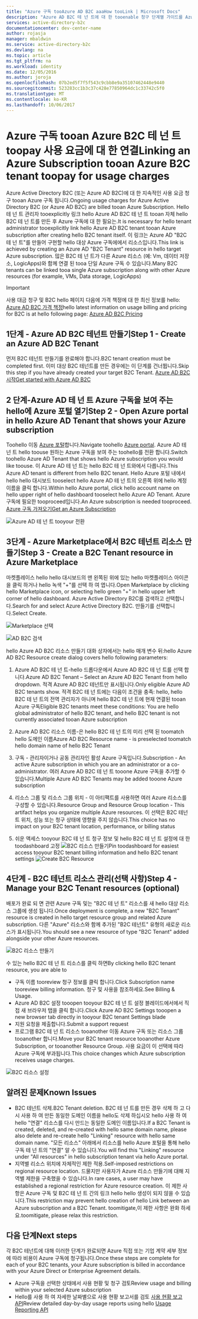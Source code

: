 ```yaml
---
title: "Azure 구독 tooAzure AD B2C aaaHow tooLink | Microsoft Docs"
description: "Azure AD B2C 테 넌 트에 대 한 tooenable 청구 단계별 가이드를 Azure 구독에 있습니다."
services: active-directory-b2c
documentationcenter: dev-center-name
author: rojasja
manager: mbaldwin
ms.service: active-directory-b2c
ms.devlang: na
ms.topic: article
ms.tgt_pltfrm: na
ms.workload: identity
ms.date: 12/05/2016
ms.author: joroja
ms.openlocfilehash: 07b2ed5f7f5f543c9cbb8e9a35107462448e9440
ms.sourcegitcommit: 523283cc1b3c37c428e77850964dc1c33742c5f0
ms.translationtype: MT
ms.contentlocale: ko-KR
ms.lasthandoff: 10/06/2017
---
```

# <a name="linking-an-azure-subscription-tooan-azure-b2c-tenant-toopay-for-usage-charges"></a><span data-ttu-id="41162-103">Azure 구독 tooan Azure B2C 테 넌 트 toopay 사용 요금에 대 한 연결</span><span class="sxs-lookup"><span data-stu-id="41162-103">Linking an Azure Subscription tooan Azure B2C tenant toopay for usage charges</span></span>

<span data-ttu-id="41162-104">Azure Active Directory B2C (또는 Azure AD B2C)에 대 한 지속적인 사용 요금 청구 tooan Azure 구독 됩니다.</span><span class="sxs-lookup"><span data-stu-id="41162-104">Ongoing usage charges for Azure Active Directory B2C (or Azure AD B2C) are billed tooan Azure Subscription.</span></span> <span data-ttu-id="41162-105">Hello 테 넌 트 관리자 tooexplicitly 링크 hello Azure AD B2C 테 넌 트 tooan 자체 hello B2C 테 넌 트를 만든 후 Azure 구독에 대 한 필요는.</span><span class="sxs-lookup"><span data-stu-id="41162-105">It is necessary for hello tenant administrator tooexplicitly link hello Azure AD B2C tenant tooan Azure subscription after creating hello B2C tenant itself.</span></span>  <span data-ttu-id="41162-106">이 링크는 Azure AD "B2C 테 넌 트"를 만들어 구현할 hello 대상 Azure 구독에에서 리소스입니다.</span><span class="sxs-lookup"><span data-stu-id="41162-106">This link is achieved by creating an Azure AD "B2C Tenant" resource in hello target Azure subscription.</span></span> <span data-ttu-id="41162-107">많은 B2C 테 넌 트가 다른 Azure 리소스 (예: Vm, 데이터 저장소, LogicApps)와 함께 연결 된 tooa 단일 Azure 구독 수 있습니다.</span><span class="sxs-lookup"><span data-stu-id="41162-107">Many B2C tenants can be linked tooa single Azure subscription along with other Azure resources (for example, VMs, Data storage, LogicApps)</span></span>


> [!IMPORTANT]
> <span data-ttu-id="41162-108">사용 대금 청구 및 B2C hello 페이지 다음에 가격 책정에 대 한 최신 정보를 hello: [Azure AD B2C 가격 책정](
https://azure.microsoft.com/pricing/details/active-directory-b2c/)</span><span class="sxs-lookup"><span data-stu-id="41162-108">hello latest information on usage billing and pricing for B2C is at hello following page: [Azure AD B2C Pricing](
https://azure.microsoft.com/pricing/details/active-directory-b2c/)</span></span>

## <a name="step-1---create-an-azure-ad-b2c-tenant"></a><span data-ttu-id="41162-109">1단계 - Azure AD B2C 테넌트 만들기</span><span class="sxs-lookup"><span data-stu-id="41162-109">Step 1 - Create an Azure AD B2C Tenant</span></span>
<span data-ttu-id="41162-110">먼저 B2C 테넌트 만들기를 완료해야 합니다.</span><span class="sxs-lookup"><span data-stu-id="41162-110">B2C tenant creation must be completed first.</span></span> <span data-ttu-id="41162-111">이미 대상 B2C 테넌트를 만든 경우에는 이 단계를 건너뜁니다.</span><span class="sxs-lookup"><span data-stu-id="41162-111">Skip this step if you have already created your target B2C Tenant.</span></span> [<span data-ttu-id="41162-112">Azure AD B2C 시작</span><span class="sxs-lookup"><span data-stu-id="41162-112">Get started with Azure AD B2C</span></span>](active-directory-b2c-get-started.md)

## <a name="step-2---open-azure-portal-in-hello-azure-ad-tenant-that-shows-your-azure-subscription"></a><span data-ttu-id="41162-113">2 단계-Azure AD 테 넌 트 Azure 구독을 보여 주는 hello에 Azure 포털 열기</span><span class="sxs-lookup"><span data-stu-id="41162-113">Step 2 - Open Azure portal in hello Azure AD Tenant that shows your Azure subscription</span></span>
<span data-ttu-id="41162-114">Toohello 이동 [Azure 포털](https://portal.azure.com)합니다.</span><span class="sxs-lookup"><span data-stu-id="41162-114">Navigate toohello [Azure portal](https://portal.azure.com).</span></span> <span data-ttu-id="41162-115">Azure AD 테 넌 트 hello toouse 원하는 Azure 구독을 보여 주는 toohello를 전환 합니다.</span><span class="sxs-lookup"><span data-stu-id="41162-115">Switch toohello Azure AD Tenant that shows hello Azure subscription you would like toouse.</span></span> <span data-ttu-id="41162-116">이 Azure AD 테 넌 트는 hello B2C 테 넌 트와에서 다릅니다.</span><span class="sxs-lookup"><span data-stu-id="41162-116">This Azure AD tenant is different from hello B2C tenant.</span></span> <span data-ttu-id="41162-117">Hello Azure 포털 내에서 hello hello 대시보드 tooselect hello Azure AD 테 넌 트의 오른쪽 위에 hello 계정 이름을 클릭 합니다.</span><span class="sxs-lookup"><span data-stu-id="41162-117">Within hello Azure portal, click hello account name on hello upper right of hello dashboard tooselect hello Azure AD Tenant.</span></span> <span data-ttu-id="41162-118">Azure 구독에 필요한 tooproceed입니다.</span><span class="sxs-lookup"><span data-stu-id="41162-118">An Azure subscription is needed tooproceed.</span></span> [<span data-ttu-id="41162-119">Azure 구독 가져오기</span><span class="sxs-lookup"><span data-stu-id="41162-119">Get an Azure Subscription</span></span>](https://account.windowsazure.com/signup?showCatalog=True)

![Azure AD 테 넌 트 tooyour 전환](./media/active-directory-b2c-how-to-enable-billing/SelectAzureADTenant.png)

## <a name="step-3---create-a-b2c-tenant-resource-in-azure-marketplace"></a><span data-ttu-id="41162-121">3단계 - Azure Marketplace에서 B2C 테넌트 리소스 만들기</span><span class="sxs-lookup"><span data-stu-id="41162-121">Step 3 - Create a B2C Tenant resource in Azure Marketplace</span></span>
<span data-ttu-id="41162-122">마켓플레이스 hello hello 대시보드의 맨 왼쪽된 위에 있는 hello 마켓플레이스 아이콘을 클릭 하거나 hello 녹색 "+"를 선택 하 여 엽니다.</span><span class="sxs-lookup"><span data-stu-id="41162-122">Open Marketplace by clicking hello Marketplace icon, or selecting hello green "+" in hello upper left corner of hello dashboard.</span></span>  <span data-ttu-id="41162-123">Azure Active Directory B2C를 검색하고 선택합니다.</span><span class="sxs-lookup"><span data-stu-id="41162-123">Search for and select Azure Active Directory B2C.</span></span> <span data-ttu-id="41162-124">만들기를 선택합니다.</span><span class="sxs-lookup"><span data-stu-id="41162-124">Select Create.</span></span>

![Marketplace 선택](./media/active-directory-b2c-how-to-enable-billing/marketplace.png)

![AD B2C 검색](./media/active-directory-b2c-how-to-enable-billing/searchb2c.png)

<span data-ttu-id="41162-127">hello Azure AD B2C 리소스 만들기 대화 상자에서는 hello 매개 변수 뒤:</span><span class="sxs-lookup"><span data-stu-id="41162-127">hello Azure AD B2C Resource create dialog covers hello following parameters:</span></span>

1. <span data-ttu-id="41162-128">Azure AD B2C 테 넌 트-hello 드롭다운에서 Azure AD B2C 테 넌 트를 선택 합니다.</span><span class="sxs-lookup"><span data-stu-id="41162-128">Azure AD B2C Tenant – Select an Azure AD B2C Tenant from hello dropdown.</span></span>  <span data-ttu-id="41162-129">적격 Azure AD B2C 테넌트만 표시됩니다.</span><span class="sxs-lookup"><span data-stu-id="41162-129">Only eligible Azure AD B2C tenants show.</span></span>  <span data-ttu-id="41162-130">적격 B2C 테 넌 트에는 다음이 조건을 충족: hello, hello B2C 테 넌 트의 전역 관리자가 아니며 hello B2C 테 넌 트에 현재 연결된 tooan Azure 구독</span><span class="sxs-lookup"><span data-stu-id="41162-130">Eligible B2C tenants meet these conditions: You are hello global administrator of hello B2C tenant, and hello B2C tenant is not currently associated tooan Azure subscription</span></span>

2. <span data-ttu-id="41162-131">Azure AD B2C 리소스 이름-은 hello B2C 테 넌 트의 미리 선택 된 toomatch hello 도메인 이름</span><span class="sxs-lookup"><span data-stu-id="41162-131">Azure AD B2C Resource name - is preselected toomatch hello domain name of hello B2C Tenant</span></span>

3. <span data-ttu-id="41162-132">구독 - 관리자이거나 공동 관리자인 활성 Azure 구독입니다.</span><span class="sxs-lookup"><span data-stu-id="41162-132">Subscription - An active Azure subscription in which you are an administrator or a co-administrator.</span></span>  <span data-ttu-id="41162-133">여러 Azure AD B2C 테 넌 트 tooone Azure 구독을 추가할 수 있습니다.</span><span class="sxs-lookup"><span data-stu-id="41162-133">Multiple Azure AD B2C Tenants may be added tooone Azure subscription</span></span>

4. <span data-ttu-id="41162-134">리소스 그룹 및 리소스 그룹 위치 - 이 아티팩트를 사용하면 여러 Azure 리소스를 구성할 수 있습니다.</span><span class="sxs-lookup"><span data-stu-id="41162-134">Resource Group and Resource Group location - This artifact helps you organize multiple Azure resources.</span></span>  <span data-ttu-id="41162-135">이 선택은 B2C 테넌트 위치, 성능 또는 청구 상태에 영향을 주지 않습니다.</span><span class="sxs-lookup"><span data-stu-id="41162-135">This choice has no impact on your B2C tenant location, performance, or billing status</span></span>

5. <span data-ttu-id="41162-136">쉬운 액세스 tooyour B2C 테 넌 트 청구 정보 및 hello B2C 테 넌 트 설정에 대 한 toodashboard 고정 ![B2C 리소스 만들기](./media/active-directory-b2c-how-to-enable-billing/createresourceb2c.png)</span><span class="sxs-lookup"><span data-stu-id="41162-136">Pin toodashboard for easiest access tooyour B2C tenant billing information and hello B2C tenant settings ![Create B2C Resource](./media/active-directory-b2c-how-to-enable-billing/createresourceb2c.png)</span></span>

## <a name="step-4---manage-your-b2c-tenant-resources-optional"></a><span data-ttu-id="41162-137">4단계 - B2C 테넌트 리소스 관리(선택 사항)</span><span class="sxs-lookup"><span data-stu-id="41162-137">Step 4 - Manage your B2C Tenant resources (optional)</span></span>
<span data-ttu-id="41162-138">배포가 완료 되 면 관련 Azure 구독 및는 "B2C 테 넌 트" 리소스를 새 hello 대상 리소스 그룹에 생성 됩니다.</span><span class="sxs-lookup"><span data-stu-id="41162-138">Once deployment is complete, a new "B2C Tenant" resource is created in hello target resource group and related Azure subscription.</span></span>  <span data-ttu-id="41162-139">다른 "Azure" 리소스와 함께 추가된 "B2C 테넌트" 유형의 새로운 리소스가 표시됩니다.</span><span class="sxs-lookup"><span data-stu-id="41162-139">You should see a new resource of type "B2C Tenant" added alongside your other Azure resources.</span></span>

![B2C 리소스 만들기](./media/active-directory-b2c-how-to-enable-billing/b2cresourcedashboard.png)

<span data-ttu-id="41162-141">수 있는 hello B2C 테 넌 트 리소스를 클릭 하면</span><span class="sxs-lookup"><span data-stu-id="41162-141">By clicking hello B2C tenant resource, you are able to</span></span>
- <span data-ttu-id="41162-142">구독 이름 tooreview 청구 정보를 클릭 합니다.</span><span class="sxs-lookup"><span data-stu-id="41162-142">Click Subscription name tooreview billing information.</span></span> <span data-ttu-id="41162-143">청구 및 사용을 참조하세요.</span><span class="sxs-lookup"><span data-stu-id="41162-143">See Billing & Usage.</span></span>
- <span data-ttu-id="41162-144">Azure AD B2C 설정 tooopen tooyour B2C 테 넌 트 설정 블레이드에서에서 직접 새 브라우저 탭을 클릭 합니다.</span><span class="sxs-lookup"><span data-stu-id="41162-144">Click Azure AD B2C Settings tooopen a new browser tab directly in tooyour B2C tenant Settings blade</span></span>
- <span data-ttu-id="41162-145">지원 요청을 제출합니다.</span><span class="sxs-lookup"><span data-stu-id="41162-145">Submit a support request</span></span>
- <span data-ttu-id="41162-146">프로그램 B2C 테 넌 트 리소스 tooanother 이동 Azure 구독 또는 리소스 그룹 tooanother 합니다.</span><span class="sxs-lookup"><span data-stu-id="41162-146">Move your B2C tenant resource tooanother Azure Subscription, or tooanother Resource Group.</span></span>  <span data-ttu-id="41162-147">사용 요금이 이 선택에 따라 Azure 구독에 부과됩니다.</span><span class="sxs-lookup"><span data-stu-id="41162-147">This choice changes which Azure subscription receives usage charges.</span></span>

![B2C 리소스 설정](./media/active-directory-b2c-how-to-enable-billing/b2cresourcesettings.png)

## <a name="known-issues"></a><span data-ttu-id="41162-149">알려진 문제</span><span class="sxs-lookup"><span data-stu-id="41162-149">Known Issues</span></span>
- <span data-ttu-id="41162-150">B2C 테넌트 삭제.</span><span class="sxs-lookup"><span data-stu-id="41162-150">B2C Tenant deletion.</span></span> <span data-ttu-id="41162-151">B2C 테 넌 트를 만든 경우 삭제 하 고 다시 사용 하 여 만든 동일한 도메인 이름을 hello도 삭제 하십시오 hello 사용 하 여 hello "연결" 리소스를 다시 만드는 동일한 도메인 이름입니다.</span><span class="sxs-lookup"><span data-stu-id="41162-151">If a B2C Tenant is created, deleted, and re-created with hello same domain name, please also delete and re-create hello "Linking" resource with hello same domain name.</span></span>  <span data-ttu-id="41162-152">"모든 리소스" 아래에서 리소스를 hello Azure 포털을 통해 hello 구독 테 넌 트의 "연결" 알 수 있습니다.</span><span class="sxs-lookup"><span data-stu-id="41162-152">You will find this "Linking" resource under "All resources" in hello subscription tenant via hello Azure portal.</span></span>
- <span data-ttu-id="41162-153">지역별 리소스 위치에 자체적인 제한 적용.</span><span class="sxs-lookup"><span data-stu-id="41162-153">Self-imposed restrictions on regional resource location.</span></span>  <span data-ttu-id="41162-154">드물지만 사용자가 Azure 리소스 만들기에 대해 지역별 제한을 구축했을 수 있습니다.</span><span class="sxs-lookup"><span data-stu-id="41162-154">In rare cases, a user may have established a regional restriction for Azure resource creation.</span></span>  <span data-ttu-id="41162-155">이 제한 사항은 Azure 구독 및 B2C 테 넌 트 간의 링크 hello hello 생성이 되지 않을 수 있습니다.</span><span class="sxs-lookup"><span data-stu-id="41162-155">This restriction may prevent hello creation of hello Link between an Azure subscription and a B2C Tenant.</span></span> <span data-ttu-id="41162-156">toomitigate,이 제한 사항은 완화 하세요.</span><span class="sxs-lookup"><span data-stu-id="41162-156">toomitigate, please relax this restriction.</span></span>

## <a name="next-steps"></a><span data-ttu-id="41162-157">다음 단계</span><span class="sxs-lookup"><span data-stu-id="41162-157">Next steps</span></span>
<span data-ttu-id="41162-158">각 B2C 테넌트에 대해 이러한 단계가 완료되면 Azure 직접 또는 기업 계약 세부 정보에 따라 비용이 Azure 구독에 청구됩니다.</span><span class="sxs-lookup"><span data-stu-id="41162-158">Once these steps are complete for each of your B2C tenants, your Azure subscription is billed in accordance with your Azure Direct or Enterprise Agreement details.</span></span>
- <span data-ttu-id="41162-159">Azure 구독을 선택한 상태에서 사용 현황 및 청구 검토</span><span class="sxs-lookup"><span data-stu-id="41162-159">Review usage and billing within your selected Azure subscription</span></span>
- <span data-ttu-id="41162-160">Hello를 사용 하 여 자세한 날짜별으로 사용 현황 보고서를 검토 [사용 현황 보고 API](active-directory-b2c-reference-usage-reporting-api.md)</span><span class="sxs-lookup"><span data-stu-id="41162-160">Review detailed day-by-day usage reports using hello [Usage Reporting API](active-directory-b2c-reference-usage-reporting-api.md)</span></span>

